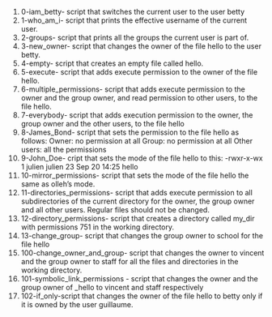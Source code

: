 1. 0-iam_betty- script that switches the current user to the user betty
2. 1-who_am_i- script that prints the effective username of the current user.
3. 2-groups- script that prints all the groups the current user is part of.
4. 3-new_owner- script that changes the owner of the file hello to the user betty.
5. 4-empty-  script that creates an empty file called hello.
6. 5-execute- script that adds execute permission to the owner of the file hello.
7. 6-multiple_permissions- script that adds execute permission to the owner and the group owner, and read permission to other users, to the file hello.
8. 7-everybody- script that adds execution permission to the owner, the group owner and the other users, to the file hello
9. 8-James_Bond- script that sets the permission to the file hello as follows:
Owner: no permission at all
Group: no permission at all
Other users: all the permissions
10. 9-John_Doe- cript that sets the mode of the file hello to this:
-rwxr-x-wx 1 julien julien 23 Sep 20 14:25 hello
11. 10-mirror_permissions-  script that sets the mode of the file hello the same as olleh’s mode.
12. 11-directories_permissions- script that adds execute permission to all subdirectories of the current directory for the owner, the group owner and all other users. Regular files should not be changed.
13. 12-directory_permissions- script that creates a directory called my_dir with permissions 751 in the working directory.
14. 13-change_group- script that changes the group owner to school for the file hello
15. 100-change_owner_and_group- script that changes the owner to vincent and the group owner to staff for all the files and directories in the working directory.
16. 101-symbolic_link_permissions - script that changes the owner and the group owner of _hello to vincent and staff respectively
17. 102-if_only-script that changes the owner of the file hello to betty only if it is owned by the user guillaume.
 
